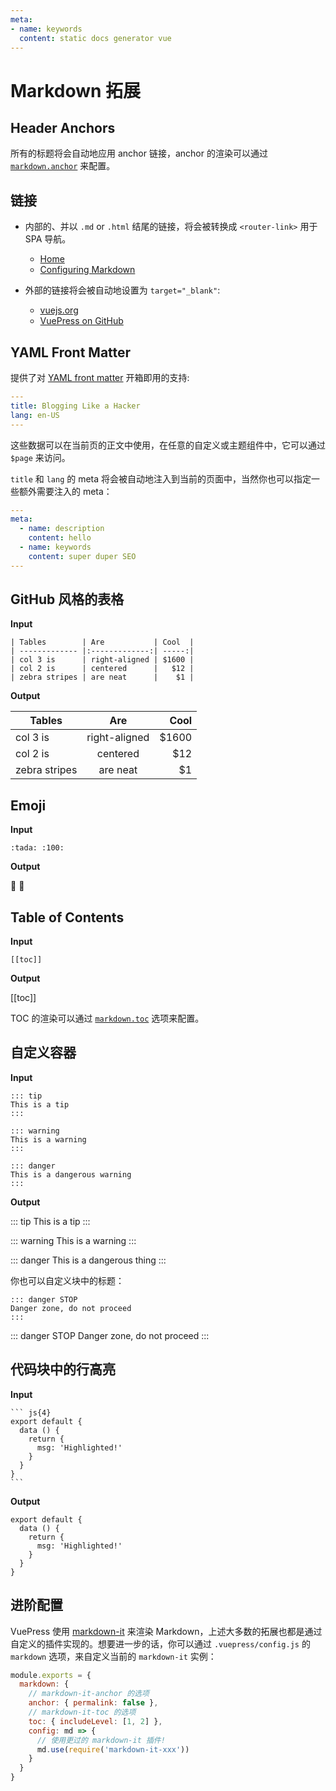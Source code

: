 ```yaml
---
meta:
- name: keywords
  content: static docs generator vue
---
```


# Markdown 拓展

## Header Anchors

所有的标题将会自动地应用 anchor 链接，anchor 的渲染可以通过 [`markdown.anchor`](../config/#markdownanchor) 来配置。

## 链接

- 内部的、并以 `.md` or `.html` 结尾的链接，将会被转换成 `<router-link>` 用于 SPA 导航。

  - [Home](/)
  - [Configuring Markdown](../config/#markdown)

- 外部的链接将会被自动地设置为  `target="_blank"`:

  - [vuejs.org](https://vuejs.org)
  - [VuePress on GitHub](https://github.com/vuejs/vuepress)

## YAML Front Matter

提供了对 [YAML front matter](https://jekyllrb.com/docs/frontmatter/) 开箱即用的支持:

``` yaml
---
title: Blogging Like a Hacker
lang: en-US
---
```

这些数据可以在当前页的正文中使用，在任意的自定义或主题组件中，它可以通过 `$page` 来访问。

`title` 和 `lang` 的 meta 将会被自动地注入到当前的页面中，当然你也可以指定一些额外需要注入的 meta：

``` yaml
---
meta:
  - name: description
    content: hello
  - name: keywords
    content: super duper SEO
---
```

## GitHub 风格的表格

**Input**

```
| Tables        | Are           | Cool  |
| ------------- |:-------------:| -----:|
| col 3 is      | right-aligned | $1600 |
| col 2 is      | centered      |   $12 |
| zebra stripes | are neat      |    $1 |
```

**Output**

| Tables        | Are           | Cool  |
| ------------- |:-------------:| -----:|
| col 3 is      | right-aligned | $1600 |
| col 2 is      | centered      |   $12 |
| zebra stripes | are neat      |    $1 |

## Emoji

**Input**

```
:tada: :100:
```

**Output**

:tada: :100:

## Table of Contents

**Input**

```
[[toc]]
```

**Output**

[[toc]]

TOC 的渲染可以通过  [`markdown.toc`](../config/#markdowntoc) 选项来配置。

## 自定义容器

**Input**

```
::: tip
This is a tip
:::

::: warning
This is a warning
:::

::: danger
This is a dangerous warning
:::
```

**Output**

::: tip
This is a tip
:::

::: warning
This is a warning
:::

::: danger
This is a dangerous thing
:::

你也可以自定义块中的标题：

```
::: danger STOP
Danger zone, do not proceed
:::
```

::: danger STOP
Danger zone, do not proceed
:::

## 代码块中的行高亮

**Input**

````
``` js{4}
export default {
  data () {
    return {
      msg: 'Highlighted!'
    }
  }
}
```
````

**Output**

``` js{4}
export default {
  data () {
    return {
      msg: 'Highlighted!'
    }
  }
}
```

## 进阶配置

VuePress 使用 [markdown-it](https://github.com/markdown-it/markdown-it) 来渲染 Markdown，上述大多数的拓展也都是通过自定义的插件实现的。想要进一步的话，你可以通过 `.vuepress/config.js` 的 `markdown` 选项，来自定义当前的 `markdown-it` 实例：

``` js
module.exports = {
  markdown: {
    // markdown-it-anchor 的选项
    anchor: { permalink: false },
    // markdown-it-toc 的选项
    toc: { includeLevel: [1, 2] },
    config: md => {
      // 使用更过的 markdown-it 插件!
      md.use(require('markdown-it-xxx'))
    }
  }
}
```
